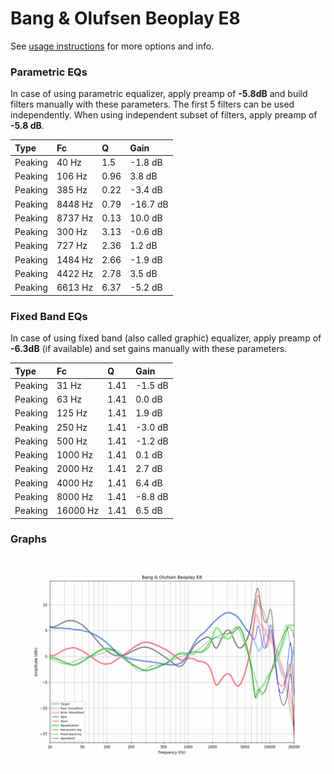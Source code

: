 # Bang & Olufsen Beoplay E8
See [usage instructions](https://github.com/jaakkopasanen/AutoEq#usage) for more options and info.

### Parametric EQs
In case of using parametric equalizer, apply preamp of **-5.8dB** and build filters manually
with these parameters. The first 5 filters can be used independently.
When using independent subset of filters, apply preamp of **-5.8 dB**.

| Type    | Fc      |    Q | Gain     |
|:--------|:--------|:-----|:---------|
| Peaking | 40 Hz   | 1.5  | -1.8 dB  |
| Peaking | 106 Hz  | 0.96 | 3.8 dB   |
| Peaking | 385 Hz  | 0.22 | -3.4 dB  |
| Peaking | 8448 Hz | 0.79 | -16.7 dB |
| Peaking | 8737 Hz | 0.13 | 10.0 dB  |
| Peaking | 300 Hz  | 3.13 | -0.6 dB  |
| Peaking | 727 Hz  | 2.36 | 1.2 dB   |
| Peaking | 1484 Hz | 2.66 | -1.9 dB  |
| Peaking | 4422 Hz | 2.78 | 3.5 dB   |
| Peaking | 6613 Hz | 6.37 | -5.2 dB  |

### Fixed Band EQs
In case of using fixed band (also called graphic) equalizer, apply preamp of **-6.3dB**
(if available) and set gains manually with these parameters.

| Type    | Fc       |    Q | Gain    |
|:--------|:---------|:-----|:--------|
| Peaking | 31 Hz    | 1.41 | -1.5 dB |
| Peaking | 63 Hz    | 1.41 | 0.0 dB  |
| Peaking | 125 Hz   | 1.41 | 1.9 dB  |
| Peaking | 250 Hz   | 1.41 | -3.0 dB |
| Peaking | 500 Hz   | 1.41 | -1.2 dB |
| Peaking | 1000 Hz  | 1.41 | 0.1 dB  |
| Peaking | 2000 Hz  | 1.41 | 2.7 dB  |
| Peaking | 4000 Hz  | 1.41 | 6.4 dB  |
| Peaking | 8000 Hz  | 1.41 | -8.8 dB |
| Peaking | 16000 Hz | 1.41 | 6.5 dB  |

### Graphs
![](./Bang%20&%20Olufsen%20Beoplay%20E8.png)